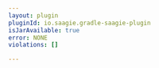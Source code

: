 ```yaml
---
layout: plugin
pluginId: io.saagie.gradle-saagie-plugin
isJarAvailable: true
error: NONE
violations: []

---
```

